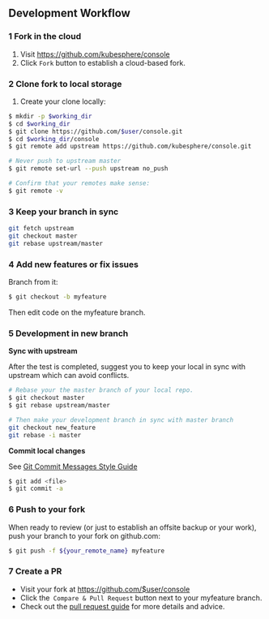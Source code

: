 ## Development Workflow

### 1 Fork in the cloud

1. Visit https://github.com/kubesphere/console
2. Click `Fork` button to establish a cloud-based fork.

### 2 Clone fork to local storage

1. Create your clone locally:

```bash
$ mkdir -p $working_dir
$ cd $working_dir
$ git clone https://github.com/$user/console.git
$ cd $working_dir/console
$ git remote add upstream https://github.com/kubesphere/console.git

# Never push to upstream master
$ git remote set-url --push upstream no_push

# Confirm that your remotes make sense:
$ git remote -v
```

### 3 Keep your branch in sync

```bash
git fetch upstream
git checkout master
git rebase upstream/master
```

### 4 Add new features or fix issues

Branch from it:

```bash
$ git checkout -b myfeature
```

Then edit code on the myfeature branch.

### 5 Development in new branch

**Sync with upstream**

After the test is completed, suggest you to keep your local in sync with upstream which can avoid conflicts.

```bash
# Rebase your the master branch of your local repo.
$ git checkout master
$ git rebase upstream/master

# Then make your development branch in sync with master branch
git checkout new_feature
git rebase -i master
```
**Commit local changes**

See [Git Commit Messages Style Guide](../CONTRIBUTING.md#git-commit-messages)

```bash
$ git add <file>
$ git commit -a
```

### 6 Push to your fork

When ready to review (or just to establish an offsite backup or your work), push your branch to your fork on github.com:

```bash
$ git push -f ${your_remote_name} myfeature
```

### 7 Create a PR

- Visit your fork at https://github.com/$user/console
- Click the` Compare & Pull Request` button next to your myfeature branch.
- Check out the [pull request guide](./CONTRIBUTING.md#pull-requests) for more details and advice.
